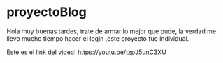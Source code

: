 # proyectoBlog
Hola muy buenas tardes, trate de armar lo mejor que pude, la verdad me llevo mucho tiempo hacer el login ,este proyecto fue individual.

Este es el link del video! https://youtu.be/tzpJ5unC3XU
